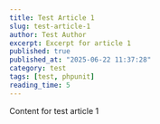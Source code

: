 ```yaml
---
title: Test Article 1
slug: test-article-1
author: Test Author
excerpt: Excerpt for article 1
published: true
published_at: "2025-06-22 11:37:28"
category: test
tags: [test, phpunit]
reading_time: 5
---
```


Content for test article 1